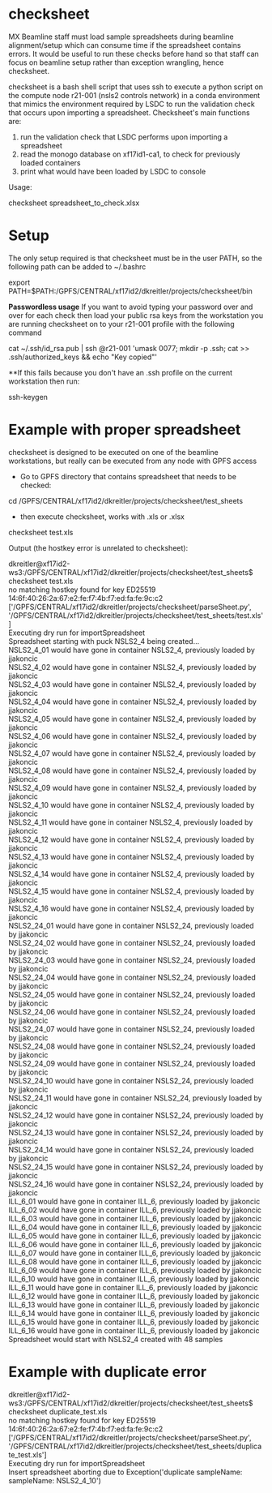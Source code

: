 # checksheet

MX Beamline staff must load sample spreadsheets during beamline alignment/setup which can consume time if the spreadsheet contains errors. It would be useful to run these checks before hand so that staff can focus on beamline setup rather than exception wrangling, hence checksheet.

checksheet is a bash shell script that uses ssh to execute a python script on the compute node r21-001 (nsls2 controls network) in a conda environment that mimics the environment required by LSDC to run the validation check that occurs upon importing a spreadsheet. Checksheet's main functions are:

1) run the validation check that LSDC performs upon importing a spreadsheet
2) read the monogo database on xf17id1-ca1, to check for previously loaded containers
3) print what would have been loaded by LSDC to console


Usage:

checksheet spreadsheet_to_check.xlsx


# Setup

The only setup required is that checksheet must be in the user PATH, so the following path can be added to ~/.bashrc

export PATH=$PATH:/GPFS/CENTRAL/xf17id2/dkreitler/projects/checksheet/bin

**Passwordless usage**
If you want to avoid typing your password over and over for each check then load your public rsa keys from the workstation you are running checksheet on to your r21-001 profile with the following command

cat ~/.ssh/id_rsa.pub | ssh <user>@r21-001 'umask 0077; mkdir -p .ssh; cat >> .ssh/authorized_keys && echo "Key copied"'

**If this fails because you don't have an .ssh profile on the current workstation then run:

ssh-keygen

# Example with proper spreadsheet

checksheet is designed to be executed on one of the beamline workstations, but really can be executed from any node with GPFS access

* Go to GPFS directory that contains spreadsheet that needs to be checked:

cd /GPFS/CENTRAL/xf17id2/dkreitler/projects/checksheet/test_sheets

* then execute checksheet, works with .xls or .xlsx

checksheet test.xls

Output (the hostkey error is unrelated to checksheet):

dkreitler@xf17id2-ws3:/GPFS/CENTRAL/xf17id2/dkreitler/projects/checksheet/test_sheets$ checksheet test.xls</br>
no matching hostkey found for key ED25519 14:6f:40:26:2a:67:e2:fe:f7:4b:f7:ed:fa:fe:9c:c2</br>
['/GPFS/CENTRAL/xf17id2/dkreitler/projects/checksheet/parseSheet.py', '/GPFS/CENTRAL/xf17id2/dkreitler/projects/checksheet/test_sheets/test.xls']</br>
Executing dry run for importSpreadsheet</br>
Spreadsheet starting with puck NSLS2_4 being created...</br>
NSLS2_4_01 would have gone in container NSLS2_4, previously loaded by jjakoncic</br>
NSLS2_4_02 would have gone in container NSLS2_4, previously loaded by jjakoncic</br>
NSLS2_4_03 would have gone in container NSLS2_4, previously loaded by jjakoncic</br>
NSLS2_4_04 would have gone in container NSLS2_4, previously loaded by jjakoncic</br>
NSLS2_4_05 would have gone in container NSLS2_4, previously loaded by jjakoncic</br>
NSLS2_4_06 would have gone in container NSLS2_4, previously loaded by jjakoncic</br>
NSLS2_4_07 would have gone in container NSLS2_4, previously loaded by jjakoncic</br>
NSLS2_4_08 would have gone in container NSLS2_4, previously loaded by jjakoncic</br>
NSLS2_4_09 would have gone in container NSLS2_4, previously loaded by jjakoncic</br>
NSLS2_4_10 would have gone in container NSLS2_4, previously loaded by jjakoncic</br>
NSLS2_4_11 would have gone in container NSLS2_4, previously loaded by jjakoncic</br>
NSLS2_4_12 would have gone in container NSLS2_4, previously loaded by jjakoncic</br>
NSLS2_4_13 would have gone in container NSLS2_4, previously loaded by jjakoncic</br>
NSLS2_4_14 would have gone in container NSLS2_4, previously loaded by jjakoncic</br>
NSLS2_4_15 would have gone in container NSLS2_4, previously loaded by jjakoncic</br>
NSLS2_4_16 would have gone in container NSLS2_4, previously loaded by jjakoncic</br>
NSLS2_24_01 would have gone in container NSLS2_24, previously loaded by jjakoncic</br>
NSLS2_24_02 would have gone in container NSLS2_24, previously loaded by jjakoncic</br>
NSLS2_24_03 would have gone in container NSLS2_24, previously loaded by jjakoncic</br>
NSLS2_24_04 would have gone in container NSLS2_24, previously loaded by jjakoncic</br>
NSLS2_24_05 would have gone in container NSLS2_24, previously loaded by jjakoncic</br>
NSLS2_24_06 would have gone in container NSLS2_24, previously loaded by jjakoncic</br>
NSLS2_24_07 would have gone in container NSLS2_24, previously loaded by jjakoncic</br>
NSLS2_24_08 would have gone in container NSLS2_24, previously loaded by jjakoncic</br>
NSLS2_24_09 would have gone in container NSLS2_24, previously loaded by jjakoncic</br>
NSLS2_24_10 would have gone in container NSLS2_24, previously loaded by jjakoncic</br>
NSLS2_24_11 would have gone in container NSLS2_24, previously loaded by jjakoncic</br>
NSLS2_24_12 would have gone in container NSLS2_24, previously loaded by jjakoncic</br>
NSLS2_24_13 would have gone in container NSLS2_24, previously loaded by jjakoncic</br>
NSLS2_24_14 would have gone in container NSLS2_24, previously loaded by jjakoncic</br>
NSLS2_24_15 would have gone in container NSLS2_24, previously loaded by jjakoncic</br>
NSLS2_24_16 would have gone in container NSLS2_24, previously loaded by jjakoncic</br>
ILL_6_01 would have gone in container ILL_6, previously loaded by jjakoncic</br>
ILL_6_02 would have gone in container ILL_6, previously loaded by jjakoncic</br>
ILL_6_03 would have gone in container ILL_6, previously loaded by jjakoncic</br>
ILL_6_04 would have gone in container ILL_6, previously loaded by jjakoncic</br>
ILL_6_05 would have gone in container ILL_6, previously loaded by jjakoncic</br>
ILL_6_06 would have gone in container ILL_6, previously loaded by jjakoncic</br>
ILL_6_07 would have gone in container ILL_6, previously loaded by jjakoncic</br>
ILL_6_08 would have gone in container ILL_6, previously loaded by jjakoncic</br>
ILL_6_09 would have gone in container ILL_6, previously loaded by jjakoncic</br>
ILL_6_10 would have gone in container ILL_6, previously loaded by jjakoncic</br>
ILL_6_11 would have gone in container ILL_6, previously loaded by jjakoncic</br>
ILL_6_12 would have gone in container ILL_6, previously loaded by jjakoncic</br>
ILL_6_13 would have gone in container ILL_6, previously loaded by jjakoncic</br>
ILL_6_14 would have gone in container ILL_6, previously loaded by jjakoncic</br>
ILL_6_15 would have gone in container ILL_6, previously loaded by jjakoncic</br>
ILL_6_16 would have gone in container ILL_6, previously loaded by jjakoncic</br>
Spreadsheet would start with NSLS2_4 created with 48 samples</br>

# Example with duplicate error

dkreitler@xf17id2-ws3:/GPFS/CENTRAL/xf17id2/dkreitler/projects/checksheet/test_sheets$ checksheet duplicate_test.xls</br>
no matching hostkey found for key ED25519 14:6f:40:26:2a:67:e2:fe:f7:4b:f7:ed:fa:fe:9c:c2</br>
['/GPFS/CENTRAL/xf17id2/dkreitler/projects/checksheet/parseSheet.py', '/GPFS/CENTRAL/xf17id2/dkreitler/projects/checksheet/test_sheets/duplicate_test.xls']</br>
Executing dry run for importSpreadsheet</br>
Insert spreadsheet aborting due to Exception('duplicate sampleName: sampleName: NSLS2_4_10')
